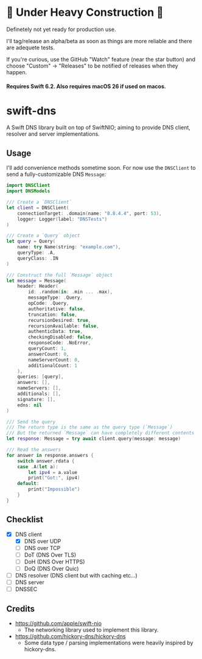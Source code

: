# 🚧 Under Heavy Construction 🚧

Definetely not yet ready for production use.   

I'll tag/release an alpha/beta as soon as things are more reliable and there are adequete tests.   

If you're curious, use the GitHub "Watch" feature (near the star button) and choose "Custom" -> "Releases" to be notified of releases when they happen.   

#### Requires Swift 6.2. Also requires macOS 26 if used on macos.

# swift-dns

A Swift DNS library built on top of SwiftNIO; aiming to provide DNS client, resolver and server implementations.

## Usage

I'll add convenience methods sometime soon.
For now use the `DNSClient` to send a fully-customizable DNS `Message`:

```swift
import DNSClient
import DNSModels

/// Create a `DNSClient`
let client = DNSClient(
    connectionTarget: .domain(name: "8.8.4.4", port: 53),
    logger: Logger(label: "DNSTests")
)

/// Create a `Query` object
let query = Query(
    name: try Name(string: "example.com"),
    queryType: .A,
    queryClass: .IN
)

/// Construct the full `Message` object
let message = Message(
    header: Header(
        id: .random(in: .min ... .max),
        messageType: .Query,
        opCode: .Query,
        authoritative: false,
        truncation: false,
        recursionDesired: true,
        recursionAvailable: false,
        authenticData: true,
        checkingDisabled: false,
        responseCode: .NoError,
        queryCount: 1,
        answerCount: 0,
        nameServerCount: 0,
        additionalCount: 1
    ),
    queries: [query],
    answers: [],
    nameServers: [],
    additionals: [],
    signature: [],
    edns: nil
)

/// Send the query
/// The return type is the same as the query type (`Message`)
/// But the returned `Message` can have completely different contents
let response: Message = try await client.query(message: message)

/// Read the answers
for answer in response.answers {
    switch answer.rdata {
    case .A(let a):
        let ipv4 = a.value
        print("Got:", ipv4)
    default:
        print("Impossible")
    }
}
```

## Checklist

- [x] DNS client
  - [x] DNS over UDP
  - [ ] DNS over TCP
  - [ ] DoT (DNS Over TLS)
  - [ ] DoH (DNS Over HTTPS)
  - [ ] DoQ (DNS Over Quic)
- [ ] DNS resolver (DNS client but with caching etc...)
- [ ] DNS server
- [ ] DNSSEC

## Credits

- https://github.com/apple/swift-nio
  - The networking library used to implement this library.
- https://github.com/hickory-dns/hickory-dns
  - Some data type / parsing implementations were heavily inspired by hickory-dns.
